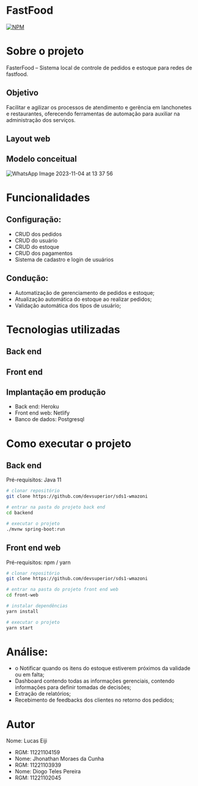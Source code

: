 # FastFood
[![NPM](https://img.shields.io/npm/l/react)](https://https://github.com/Diogo-Peres-Pereira/FasterFood/blob/main/LICENSE) 

# Sobre o projeto
FasterFood – Sistema local de controle de pedidos e estoque para redes de fastfood.

## Objetivo
Facilitar e agilizar os processos de atendimento e gerência em lanchonetes e
restaurantes, oferecendo ferramentas de automação para auxiliar na
administração dos serviços.


## Layout web

## Modelo conceitual
![WhatsApp Image 2023-11-04 at 13 37 56](https://github.com/Diogo-Peres-Pereira/FasterFood/assets/111434541/7269f0d8-1d52-4e73-8401-210e6bc7bc4e)

# Funcionalidades 
## Configuração:
- CRUD dos pedidos
- CRUD do usuário
- CRUD do estoque
- CRUD dos pagamentos
- Sistema de cadastro e login de usuários

## Condução:
- Automatização de gerenciamento de pedidos e estoque;
- Atualização automática do estoque ao realizar pedidos;
- Validação automática dos tipos de usuário;

# Tecnologias utilizadas
## Back end

## Front end

## Implantação em produção
- Back end: Heroku
- Front end web: Netlify
- Banco de dados: Postgresql

# Como executar o projeto

## Back end
Pré-requisitos: Java 11

```bash
# clonar repositório
git clone https://github.com/devsuperior/sds1-wmazoni

# entrar na pasta do projeto back end
cd backend

# executar o projeto
./mvnw spring-boot:run
```

## Front end web
Pré-requisitos: npm / yarn

```bash
# clonar repositório
git clone https://github.com/devsuperior/sds1-wmazoni

# entrar na pasta do projeto front end web
cd front-web

# instalar dependências
yarn install

# executar o projeto
yarn start
```
# Análise:
- o Notificar quando os itens do estoque estiverem próximos da validade ou
  em falta;
- Dashboard contendo todas as informações gerenciais, contendo
  informações para definir tomadas de decisões;
- Extração de relatórios;
- Recebimento de feedbacks dos clientes no retorno dos pedidos;

 # Autor
 Nome: Lucas Eiji
- RGM: 11221104159
- Nome: Jhonathan Moraes da Cunha
- RGM: 11221103939
- Nome: Diogo Teles Pereira
- RGM: 11221102045
